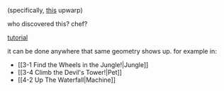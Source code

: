 (specifically, [this](https://youtu.be/IiwgHgq1IGs) upwarp)

who discovered this? chef?

[tutorial](https://youtu.be/IiwgHgq1IGs)

it can be done anywhere that same geometry shows up. for example in:
- [[3-1 Find the Wheels in the Jungle!|Jungle]]
- [[3-4 Climb the Devil's Tower!|Pet]]
- [[4-2 Up The Waterfall|Machine]]